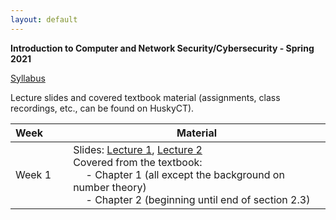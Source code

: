 ```yaml
---
layout: default
---
```


**Introduction to Computer and Network Security/Cybersecurity - Spring 2021**

[Syllabus](./cse3400-syllabus.pdf)

Lecture slides and covered textbook material (assignments, class recordings, etc., can be found on HuskyCT).

| Week&emsp;&emsp;| Material           |
|----------|--------------------|
| Week 1 | Slides: [Lecture 1](./lecture1.pdf), [Lecture 2](./lecture2.pdf) <br/> Covered from the textbook: <br/> &emsp; - Chapter 1 (all except the background on number theory) <br/> &emsp; - Chapter 2 (beginning until end of section 2.3) |